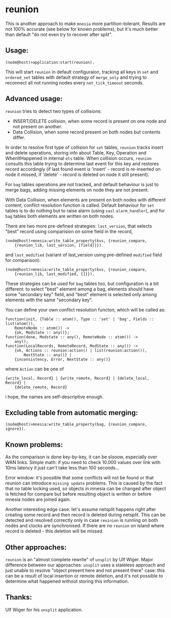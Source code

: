 
reunion
=======

This is another approach to make `mnesia` more partition-tolerant. 
Results are not 100% accurate (see below for known problems), but it's much 
better than default "do not even try to recover after split".

Usage:
------

	(node@host)>application:start(reunion).

This will start `reunion` in default configuraion, tracking all keys in
`set` and `ordered_set` tables with default strategy of `merge_only` and 
trying to reconnect all not running nodes every `net_tick_timeout` seconds.

Advanced usage:
---------------

`reunion` tries to detect two types of collisions: 
- INSERT/DELETE collision, when some record is present on one node and not present 
on another.
- Data Collision, when some record present on both nodes but contents differ.

In order to resolve first type of collision for `set` tables, `reunion` tracks
insert and delete operations, storing info about Table, Key, Operation and WhenItHappened
in internal `ets` table. When collision occurs, `reunion` consults this table
trying to determine last event for this key and restores record accordingly
(if last found event is 'insert' - record is re-inserted on node it missed,
if 'delete' - record is deleted on node it still present).

For `bag` tables operations are not tracked, and default behaviour is just to 
merge bags, adding missing elements on node they are not present. 

With Data Collision, when elements are present on both nodes with different
content, conflict resolution function is called. Default behaviour for 
`set` tables is to do nothing but to raise alarm (using `sasl` `alarm_handler`),
and for `bag` tables both elements are written on both nodes.

There are two more pre-defined strategies: `last_version`, that selects
"best" record using comparision on some field in the record, 

	(node@host)>mnesia:write_table_property(kvs, {reunion_compare, 
		{reunion_lib, last_version, [field]}}).

and `last_modified` (variant of last_version using pre-defined `modified` field
for comparison):

	(node@host)>mnesia:write_table_property(kvs, {reunion_compare, 
		{reunion_lib, last_modified, []}}).

These strategies can be used for `bag` tables too, but configuration is a bit
different: to select "best" element among a bag, elements should have some
"secondary key" field, and "best" element is selected only among elements with
the same "secondary key".

You can define your own conflict resolution functon, which will be called as:

	function(init, {Table :: atom(), Type :: 'set' | 'bag', Fields :: list(atom()), 
		RemoteNode :: atom()) -> 
		{ok, Modstate :: any()};
	function(done, Modstate :: any(), RemoteNode :: atom()) -> 
		any();
	function(LocalRecords, RemoteRecord, ModState :: any()) -> 
		{ok, Actions :: reunion:action() | list(reunion:action()), 
			NextState :: any()} | 
		{inconsistency, Error, NextState :: any()}
		
where `Action` can be one of 

	{write_local, Record} | {write_remote, Record} | {delete_local, Record} | 
		{delete_remote, Record}

i hope, the names are self-descriptive enough.

Excluding table from automatic merging:
---------------------------------------

	(node@host)>mnesia:write_table_property(bag, {reunion_compare, ignore}).

Known problems: 
---------------

As the comparison is done key-by-key, it can be slooow, especially over WAN links.
Simple math: if you need to check 10.000 values over link with 10ms latency it 
just can't take less than 100 seconds... 

Error window: it's possible that some conflicts will not be found or that 
reunion can introduce `missing update` problems. This is caused by the 
fact that no table locking used, so objects in mnesia can be changed 
after object is fetched for compare but before resulting object is 
written or before mnesia nodes are joined again.

Another interesting edge case: let's assume netsplit happens right after
creating some record and then record is deleted during netsplit. This can
be detected and resolved correctly only in case `reuinion` is running on 
both nodes and clocks are synchronised. If there are no `reunion` on 
island where record is deleted - this deletion will be missed.

Other approaches:
-----------------

`reunion` is an "almost complete rewrite" of `unsplit` by Ulf Wiger. 
Major difference between our approaches: `unsplit` uses a stateless 
approach and just unable to resolve "object present here and not present 
there" case: this can be a result of local insertion or remote deletion, 
and it's not possible to determine what happened without storing this information.

Thanks: 
-------

Ulf Wiger for his `unsplit` application. 

